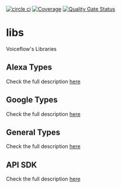 [![circle ci](https://circleci.com/gh/voiceflow/libs/tree/master.svg?style=shield&circle-token=e4170ab591bb09673f6e642da08e7031fe52d91b)](https://circleci.com/gh/voiceflow/libs/tree/master)
[![Coverage](https://sonarcloud.io/api/project_badges/measure?project=voiceflow_libs&metric=coverage&token=aecf6b1ac9955abdac64810abb68249e07011962)](https://sonarcloud.io/dashboard?id=voiceflow_libs)
[![Quality Gate Status](https://sonarcloud.io/api/project_badges/measure?project=voiceflow_libs&metric=alert_status&token=aecf6b1ac9955abdac64810abb68249e07011962)](https://sonarcloud.io/dashboard?id=voiceflow_libs)

# libs

Voiceflow's Libraries

## Alexa Types

Check the full description [here](packages/alexa-types/README.md)

## Google Types

Check the full description [here](packages/google-types/README.md)

## General Types

Check the full description [here](packages/general-types/README.md)

## API SDK

Check the full description [here](packages/api-sdk/README.md)
